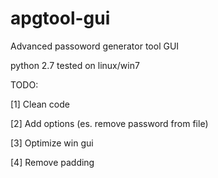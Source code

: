 apgtool-gui
============

Advanced passoword generator tool GUI

python 2.7
tested on linux/win7


TODO:

[1] Clean code

[2] Add options (es. remove password from file)

[3] Optimize win gui

[4] Remove padding
